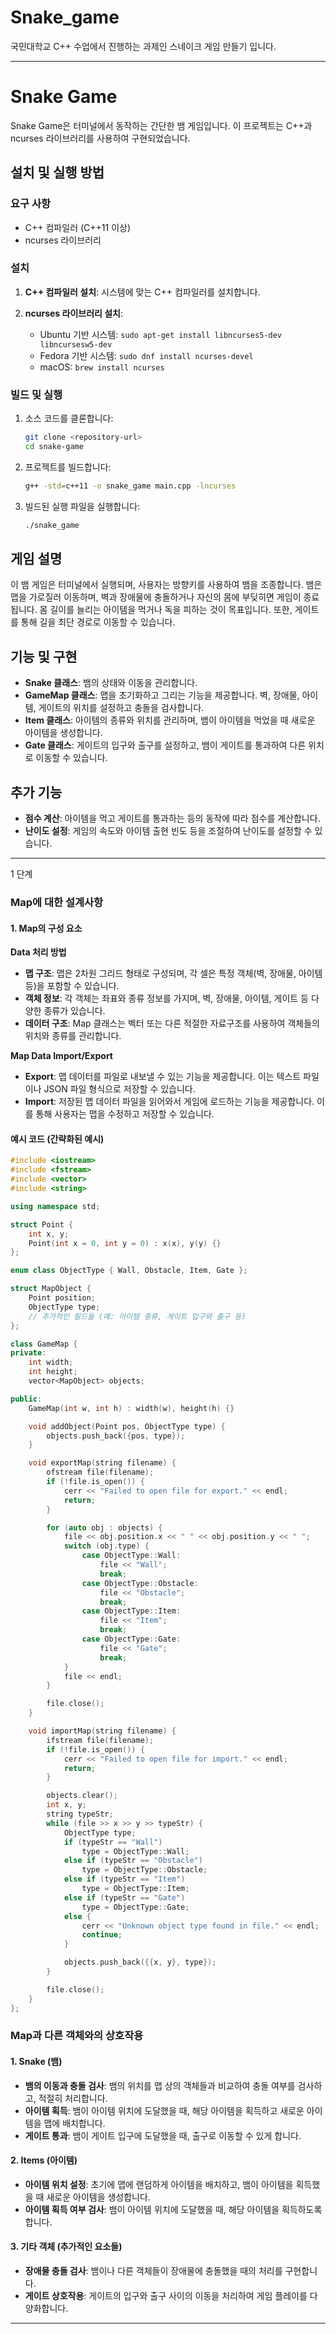 # Snake_game

국민대학교 C++ 수업에서 진행하는 과제인 스네이크 게임 만들기 입니다.


---

# Snake Game

Snake Game은 터미널에서 동작하는 간단한 뱀 게임입니다. 이 프로젝트는 C++과 ncurses 라이브러리를 사용하여 구현되었습니다.

## 설치 및 실행 방법

### 요구 사항

- C++ 컴파일러 (C++11 이상)
- ncurses 라이브러리

### 설치

1. **C++ 컴파일러 설치**: 시스템에 맞는 C++ 컴파일러를 설치합니다.
   
2. **ncurses 라이브러리 설치**: 
   - Ubuntu 기반 시스템: `sudo apt-get install libncurses5-dev libncursesw5-dev`
   - Fedora 기반 시스템: `sudo dnf install ncurses-devel`
   - macOS: `brew install ncurses`

### 빌드 및 실행

1. 소스 코드를 클론합니다:
   ```bash
   git clone <repository-url>
   cd snake-game
   ```

2. 프로젝트를 빌드합니다:
   ```bash
   g++ -std=c++11 -o snake_game main.cpp -lncurses
   ```

3. 빌드된 실행 파일을 실행합니다:
   ```bash
   ./snake_game
   ```

## 게임 설명

이 뱀 게임은 터미널에서 실행되며, 사용자는 방향키를 사용하여 뱀을 조종합니다. 뱀은 맵을 가로질러 이동하며, 벽과 장애물에 충돌하거나 자신의 몸에 부딪히면 게임이 종료됩니다. 몸 길이를 늘리는 아이템을 먹거나 독을 피하는 것이 목표입니다. 또한, 게이트를 통해 길을 최단 경로로 이동할 수 있습니다.

## 기능 및 구현

- **Snake 클래스**: 뱀의 상태와 이동을 관리합니다.
- **GameMap 클래스**: 맵을 초기화하고 그리는 기능을 제공합니다. 벽, 장애물, 아이템, 게이트의 위치를 설정하고 충돌을 검사합니다.
- **Item 클래스**: 아이템의 종류와 위치를 관리하며, 뱀이 아이템을 먹었을 때 새로운 아이템을 생성합니다.
- **Gate 클래스**: 게이트의 입구와 출구를 설정하고, 뱀이 게이트를 통과하여 다른 위치로 이동할 수 있습니다.

## 추가 기능

- **점수 계산**: 아이템을 먹고 게이트를 통과하는 등의 동작에 따라 점수를 계산합니다.
- **난이도 설정**: 게임의 속도와 아이템 출현 빈도 등을 조절하여 난이도를 설정할 수 있습니다.

---

1 단계 

### Map에 대한 설계사항

#### 1. Map의 구성 요소

**Data 처리 방법**
- **맵 구조**: 맵은 2차원 그리드 형태로 구성되며, 각 셀은 특정 객체(벽, 장애물, 아이템 등)을 포함할 수 있습니다.
- **객체 정보**: 각 객체는 좌표와 종류 정보를 가지며, 벽, 장애물, 아이템, 게이트 등 다양한 종류가 있습니다.
- **데이터 구조**: Map 클래스는 벡터 또는 다른 적절한 자료구조를 사용하여 객체들의 위치와 종류를 관리합니다.

**Map Data Import/Export**
- **Export**: 맵 데이터를 파일로 내보낼 수 있는 기능을 제공합니다. 이는 텍스트 파일이나 JSON 파일 형식으로 저장할 수 있습니다.
- **Import**: 저장된 맵 데이터 파일을 읽어와서 게임에 로드하는 기능을 제공합니다. 이를 통해 사용자는 맵을 수정하고 저장할 수 있습니다.

#### 예시 코드 (간략화된 예시)

```cpp
#include <iostream>
#include <fstream>
#include <vector>
#include <string>

using namespace std;

struct Point {
    int x, y;
    Point(int x = 0, int y = 0) : x(x), y(y) {}
};

enum class ObjectType { Wall, Obstacle, Item, Gate };

struct MapObject {
    Point position;
    ObjectType type;
    // 추가적인 필드들 (예: 아이템 종류, 게이트 입구와 출구 등)
};

class GameMap {
private:
    int width;
    int height;
    vector<MapObject> objects;

public:
    GameMap(int w, int h) : width(w), height(h) {}

    void addObject(Point pos, ObjectType type) {
        objects.push_back({pos, type});
    }

    void exportMap(string filename) {
        ofstream file(filename);
        if (!file.is_open()) {
            cerr << "Failed to open file for export." << endl;
            return;
        }

        for (auto obj : objects) {
            file << obj.position.x << " " << obj.position.y << " ";
            switch (obj.type) {
                case ObjectType::Wall:
                    file << "Wall";
                    break;
                case ObjectType::Obstacle:
                    file << "Obstacle";
                    break;
                case ObjectType::Item:
                    file << "Item";
                    break;
                case ObjectType::Gate:
                    file << "Gate";
                    break;
            }
            file << endl;
        }

        file.close();
    }

    void importMap(string filename) {
        ifstream file(filename);
        if (!file.is_open()) {
            cerr << "Failed to open file for import." << endl;
            return;
        }

        objects.clear();
        int x, y;
        string typeStr;
        while (file >> x >> y >> typeStr) {
            ObjectType type;
            if (typeStr == "Wall")
                type = ObjectType::Wall;
            else if (typeStr == "Obstacle")
                type = ObjectType::Obstacle;
            else if (typeStr == "Item")
                type = ObjectType::Item;
            else if (typeStr == "Gate")
                type = ObjectType::Gate;
            else {
                cerr << "Unknown object type found in file." << endl;
                continue;
            }

            objects.push_back({{x, y}, type});
        }

        file.close();
    }
};
```

### Map과 다른 객체와의 상호작용

#### 1. Snake (뱀)
- **뱀의 이동과 충돌 검사**: 뱀의 위치를 맵 상의 객체들과 비교하여 충돌 여부를 검사하고, 적절히 처리합니다.
- **아이템 획득**: 뱀이 아이템 위치에 도달했을 때, 해당 아이템을 획득하고 새로운 아이템을 맵에 배치합니다.
- **게이트 통과**: 뱀이 게이트 입구에 도달했을 때, 출구로 이동할 수 있게 합니다.

#### 2. Items (아이템)
- **아이템 위치 설정**: 초기에 맵에 랜덤하게 아이템을 배치하고, 뱀이 아이템을 획득했을 때 새로운 아이템을 생성합니다.
- **아이템 획득 여부 검사**: 뱀이 아이템 위치에 도달했을 때, 해당 아이템을 획득하도록 합니다.

#### 3. 기타 객체 (추가적인 요소들)
- **장애물 충돌 검사**: 뱀이나 다른 객체들이 장애물에 충돌했을 때의 처리를 구현합니다.
- **게이트 상호작용**: 게이트의 입구와 출구 사이의 이동을 처리하여 게임 플레이를 다양화합니다.

---

